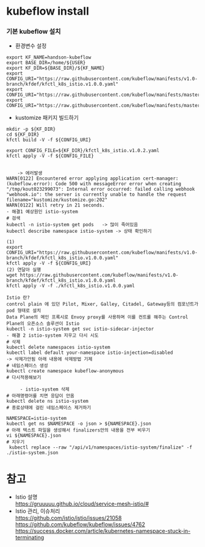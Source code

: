 # kubeflow install

### 기본 kubeflow 설치 <br>

- 환경변수 설정 <br>

```
export KF_NAME=handson-kubeflow
export BASE_DIR=/home/${USER}
export KF_DIR=${BASE_DIR}/${KF_NAME}
export CONFIG_URI="https://raw.githubusercontent.com/kubeflow/manifests/v1.0-branch/kfdef/kfctl_k8s_istio.v1.0.0.yaml"
export CONFIG_URI="https://raw.githubusercontent.com/kubeflow/manifests/master/kfdef/kfctl_k8s_istio.v1.0.1.yaml"  
export CONFIG_URI="https://raw.githubusercontent.com/kubeflow/manifests/master/kfdef/kfctl_k8s_istio.v1.0.2.yaml"

```

- kustomize 패키지 빌드하기

```
mkdir -p ${KF_DIR}
cd ${KF_DIR}
kfctl build -V -f ${CONFIG_URI}

export CONFIG_FILE=${KF_DIR}/kfctl_k8s_istio.v1.0.2.yaml
kfctl apply -V -f ${CONFIG_FILE}


    -> 에러발생 
WARN[0122] Encountered error applying application cert-manager:  (kubeflow.error): Code 500 with messageError error when creating "/tmp/kout023299073": Internal error occurred: failed calling webhook "webhook.io": the server is currently unable to handle the request  filename="kustomize/kustomize.go:202"
WARN[0122] Will retry in 21 seconds.  
- 해결1 예상원인 istio-system
# 검색
kubectl -n istio-system get pods   -> 많이 죽어있음 
kubectl describe namespace istio-system -> 상태 확인하기 

(1)
export CONFIG_URI="https://raw.githubusercontent.com/kubeflow/manifests/v1.0-branch/kfdef/kfctl_k8s_istio.v1.0.0.yaml"
kfctl apply -V -f ${CONFIG_URI}
(2) 연달아 실행
wget https://raw.githubusercontent.com/kubeflow/manifests/v1.0-branch/kfdef/kfctl_k8s_istio.v1.0.0.yaml
kfctl apply -V -f ./kfctl_k8s_istio.v1.0.0.yaml

Istio 란?
control plain 에 있던 Pilot, Mixer, Galley, Citadel, Gateway등의 컴포넌트가 pod 형태로 설치
Data Plane의 메인 프록시로 Envoy proxy를 사용하며 이를 컨트롤 해주는 Control Plane의 오픈소스 솔루션이 Istio
kubectl -n istio-system get svc istio-sidecar-injector
- 해결 2 istio-system 지우고 다시 시도
# 삭제
kubectl delete namespaces istio-system
kubectl label default your-namespace istio-injection=disabled
-> 삭제가안됨 아래 내용에 삭제방법 기제
# 네임스페이스 생성
kubectl create namespace kubeflow-anonymous
# 다시적용해보기 

     - istio-system 삭제 
# 아래명령어를 치면 응답이 안옴
kubectl delete ns istio-system
# 종료상태에 걸린 네임스페이스 제거하기

NAMESPACE=istio-system
kubectl get ns $NAMESPACE -o json > ${NAMESPACE}.json
# 아래 텍스트 파일을 생성해서 finalizers안의 내용을 전부 비우기 
vi ${NAMESPACE}.json 
# 지우기
 kubectl replace --raw "/api/v1/namespaces/istio-system/finalize" -f ./istio-system.json
```




# 참고
- Istio 설명 <br>
https://gruuuuu.github.io/cloud/service-mesh-istio/# <br>
- Istio 관리, 이슈처리 <br>
https://github.com/istio/istio/issues/21058 <br>
https://github.com/kubeflow/kubeflow/issues/4762 <br>
https://success.docker.com/article/kubernetes-namespace-stuck-in-terminating <br>